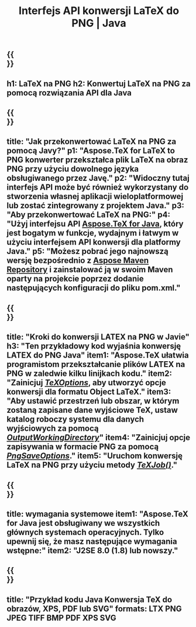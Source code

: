 ﻿---
translation: true
template: /_templates/_conversion-child-java.md
title: Interfejs API konwersji LaTeX do PNG | Java
description: Funkcjonalność konwersji LaTeX do PNG. Zintegruj tę lokalną bibliotekę Java ze swoim projektem lub użyj aplikacji wieloplatformowych, aby przekonwertować LaTeX na PNG.
keywords: lateks do png api java, integracja latex2png
url: /java/conversion/latex-to-png/
family: tex
platformtag: java
feature: conversion
informat: LATEX
outformat: PNG
otherformats: BMP TIFF JPEG PDF
---

{{<section banner>}}
---
h1: LaTeX na PNG
h2: Konwertuj LaTeX na PNG za pomocą rozwiązania API dla Java
---

{{<section overview>}}
---
title: "Jak przekonwertować LaTeX na PNG za pomocą Javy?"
p1: "Aspose.TeX for LaTeX to PNG konwerter przekształca plik LaTeX na obraz PNG przy użyciu dowolnego języka obsługiwanego przez Javę."
p2: "Widoczny tutaj interfejs API może być również wykorzystany do stworzenia własnej aplikacji wieloplatformowej lub zostać zintegrowany z projektem Java."
p3: "Aby przekonwertować LaTeX na PNG:"
p4: "Użyj interfejsu API [Aspose.TeX for Java](https://products.aspose.com/tex/java), który jest bogatym w funkcje, wydajnym i łatwym w użyciu interfejsem API konwersji dla platformy Java."
p5: "Możesz pobrać jego najnowszą wersję bezpośrednio z [Aspose Maven Repository](https://repository.aspose.com/tex/) i zainstalować ją w swoim Maven oparty na projekcie poprzez dodanie następujących konfiguracji do pliku pom.xml."
---

{{<section feature1>}}
---
title: "Kroki do konwersji LATEX na PNG w Javie"
h3: "Ten przykładowy kod wyjaśnia konwersję LATEX do PNG Java"
item1: "Aspose.TeX ułatwia programistom przekształcanie plików LATEX na PNG w zaledwie kilku linijkach kodu."
item2: "Zainicjuj [*TeXOptions*](https://reference.aspose.com/tex/java/com.aspose.tex/TeXOptions), aby utworzyć opcje konwersji dla formatu Object LaTeX."
item3: "Aby ustawić przestrzeń lub obszar, w którym zostaną zapisane dane wyjściowe TeX, ustaw katalog roboczy systemu dla danych wyjściowych za pomocą [*OutputWorkingDirectory*](https://reference.aspose.com/tex/java/com.aspose.tex/TeXOptions#getOutputWorkingDirectory--)"
item4: "Zainicjuj opcje zapisywania w formacie PNG za pomocą [*PngSaveOptions*](https://reference.aspose.com/tex/java/com.aspose.tex.rendering/PngSaveOptions)."
item5: "Uruchom konwersję LaTeX na PNG przy użyciu metody [*TeXJob()*](https://reference.aspose.com/tex/java/com.aspose.tex/TeXJob)."
---

{{<section feature2>}}
---
title: wymagania systemowe
item1: "Aspose.TeX for Java jest obsługiwany we wszystkich głównych systemach operacyjnych. Tylko upewnij się, że masz następujące wymagania wstępne:"
item2: "J2SE 8.0 (1.8) lub nowszy."
---

{{<section widget>}}
---
title: "Przykład kodu Java Konwersja TeX do obrazów, XPS, PDF lub SVG"
formats: LTX PNG JPEG TIFF BMP PDF XPS SVG
---